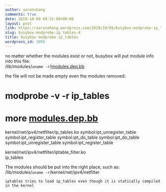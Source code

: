 ```yaml
---
author: aaronshang
comments: true
date: 2010-10-09 09:31:00+00:00
layout: post
link: https://aaronshang.wordpress.com/2010/10/09/busybox-modprobe-ip_tables-4/
slug: busybox-modprobe-ip_tables-4
title: busybox modprobe ip_tables
wordpress_id: 1055
---
```


  
no matter whether the modules exist or not, busybox will put module info into this file:  
/lib/modules/`uname -r`/[modules.dep.bb](http://modules.dep.bb)  
  
the file will not be made empty even the modules removed:  
# modprobe -v -r ip_tables  
  
# more [modules.dep.bb](http://modules.dep.bb)   
kernel/net/ipv4/netfilter/ip_tables.ko symbol:ipt_unregister_table symbol:ipt_register_table symbol:ipt_do_table symbol:ipt_do_table symbol:ipt_unregister_table symbol:ipt_register_table  
  
kernel/net/ipv4/netfilter/iptable_filter.ko  
ip_tables  
  
  
  
  
The modules should be put into the right place, such as:  
/lib/modules/`uname -r`/kernel/net/ipv4/netfilter  
  
  

    
    iptables tries to load ip_tables even though it is statically compiled in the kernel

  

